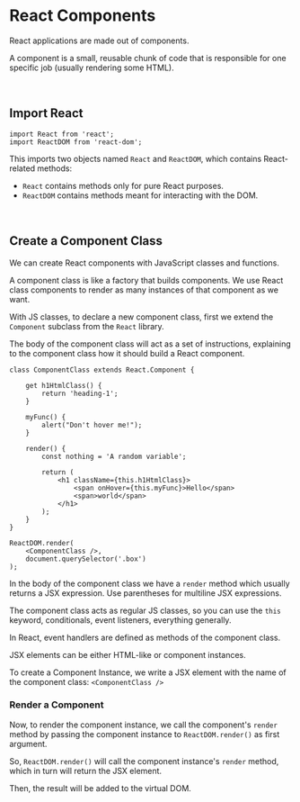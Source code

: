 # **React Components**

React applications are made out of components.

A component is a small, reusable chunk of code that is responsible for one specific job (usually rendering some HTML).

<br>

## **Import React**

```JSX
import React from 'react';
import ReactDOM from 'react-dom';
```

This imports two objects named `React` and `ReactDOM`, which contains React-related methods:

- `React` contains methods only for pure React purposes.
- `ReactDOM` contains methods meant for interacting with the DOM.

<br>

## **Create a Component Class**

We can create React components with JavaScript classes and functions.

A component class is like a factory that builds components. We use React class components to render as many instances of that component as we want.

With JS classes, to declare a new component class, first we extend the `Component` subclass from the `React` library.

The body of the component class will act as a set of instructions, explaining to the component class how it should build a React component.

```JSX
class ComponentClass extends React.Component {

    get h1HtmlClass() {
        return 'heading-1';
    }

    myFunc() {
        alert("Don't hover me!");
    }

    render() {
        const nothing = 'A random variable';

        return (
            <h1 className={this.h1HtmlClass}>
                <span onHover={this.myFunc}>Hello</span>
                <span>world</span>
            </h1>
        );
    }
}

ReactDOM.render(
    <ComponentClass />,
    document.querySelector('.box')
);
```

In the body of the component class we have a `render` method which usually returns a JSX expression. Use parentheses for multiline JSX expressions.

The component class acts as regular JS classes, so you can use the `this` keyword, conditionals, event listeners, everything generally.

In React, event handlers are defined as methods of the component class.

JSX elements can be either HTML-like or component instances.

To create a Component Instance, we write a JSX element with the name of the component class: `<ComponentClass />`

### **Render a Component**

Now, to render the component instance, we call the component's `render` method by passing the component instance to `ReactDOM.render()` as first argument.

So, `ReactDOM.render()` will call the component instance's `render` method, which in turn will return the JSX element.

Then, the result will be added to the virtual DOM.
